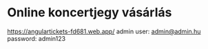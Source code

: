 # Online koncertjegy vásárlás

https://angulartickets-fd681.web.app/
admin user: admin@admin.hu
password: admin123
